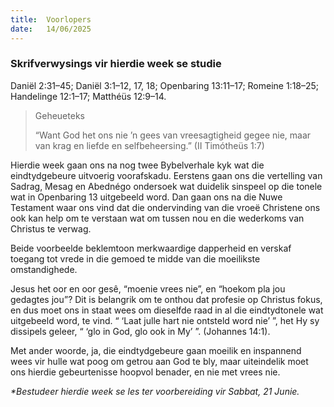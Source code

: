 ```yaml
---
title:  Voorlopers
date:   14/06/2025
---
```


### Skrifverwysings vir hierdie week se studie

Daniël 2:31–45; Daniël 3:1–12, 17, 18; Openbaring 13:11–17; Romeine 1:18–25; Handelinge 12:1–17; Matthéüs 12:9–14.

> <p>Geheueteks</p>
> “Want God het ons nie ’n gees van vreesagtigheid gegee nie, maar van krag en liefde en selfbeheersing.” (II Timótheüs 1:7)

Hierdie week gaan ons na nog twee Bybelverhale kyk wat die eindtydgebeure uitvoerig voorafskadu. Eerstens gaan ons die vertelling van Sadrag, Mesag en Abednégo ondersoek wat duidelik sinspeel op die tonele wat in Openbaring 13 uitgebeeld word. Dan gaan ons na die Nuwe Testament waar ons vind dat die ondervinding van die vroeë Christene ons ook kan help om te verstaan wat om tussen nou en die wederkoms van Christus te verwag.

Beide voorbeelde beklemtoon merkwaardige dapperheid en verskaf toegang tot vrede in die gemoed te midde van die moeilikste omstandighede.

Jesus het oor en oor gesê, “moenie vrees nie”, en “hoekom pla jou gedagtes jou”? Dit is belangrik om te onthou dat profesie op Christus fokus, en dus moet ons in staat wees om dieselfde raad in al die eindtydtonele wat uitgebeeld word, te vind. “ ‘Laat julle hart nie ontsteld word nie’ ”, het Hy sy dissipels geleer, “ ‘glo in God, glo ook in My’ ”. (Johannes 14:1).

Met ander woorde, ja, die eindtydgebeure gaan moeilik en inspannend wees vir hulle wat poog om getrou aan God te bly, maar uiteindelik moet ons hierdie gebeurtenisse hoopvol benader, en nie met vrees nie.

_*Bestudeer hierdie week se les ter voorbereiding vir Sabbat, 21 Junie._